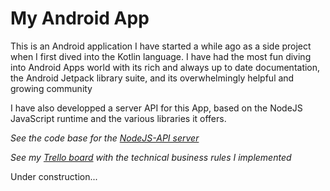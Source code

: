# My Android App

This is an Android application I have started a while ago as a side project when I first dived into the Kotlin language. I have had the most fun diving into Android Apps world with its rich and always up to date documentation, the Android Jetpack library suite, and its overwhelmingly helpful and growing community

I have also developped a server API for this App, based on the NodeJS JavaScript runtime and the various libraries it offers.

_See the code base for the [NodeJS-API server](https://github.com/vbounyasit/NodeJS-API)_

_See my [Trello board](https://trello.com/b/0NH0WcIo/android-app) with the technical business rules I implemented_


Under construction...
